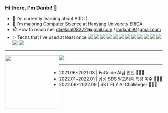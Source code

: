 ### Hi there, I'm Danbi! 👋

- 🌱 I’m currently learning about AI(DL).
- 🏫 I'm majoring Computer Science at Hanyang University ERICA.
- 📫 How to reach me: dlaeksql08222@gmail.com / imdanbi8@gmail.com
- ✨ Techs that I've used at least once 
<img src="https://img.shields.io/badge/C-A8B9CC?style=flat-square&logo=C&logoColor=white"/></a> <img src="https://img.shields.io/badge/C++-00599C?style=flat-square&logo=C%2B%2B&logoColor=white"/></a> <img src="https://img.shields.io/badge/Python-3776AB?style=flat-square&logo=Python&logoColor=white"/></a> <img src="https://img.shields.io/badge/Java-007396?style=flat-square&logo=Java&logoColor=white"/></a> <img src="https://img.shields.io/badge/PyTorch-EE4C2C?style=flat-square&logo=PyTorch&logoColor=white"/></a> <img src="https://img.shields.io/badge/TensorFlow-FF6F00?style=flat-square&logo=TensorFlow&logoColor=white"/></a> <img src="https://img.shields.io/badge/Jupyter-F37626?style=flat-square&logo=Jupyter&logoColor=white"/></a> <img src="https://img.shields.io/badge/React-61DAFB?style=flat-square&logo=React&logoColor=white"/></a> <img src="https://img.shields.io/badge/Vue.js-4FC08D?style=flat-square&logo=Vue.js&logoColor=white"/></a> <img src="https://img.shields.io/badge/PostgreSQL-4169E1?style=flat-square&logo=PostgreSQL&logoColor=white"/></a> <img src="https://img.shields.io/badge/Android Studio-3DDC84?style=flat-square&logo=Android Studio&logoColor=white"/></a> <img src="https://img.shields.io/badge/RStudio-75AADB?style=flat-square&logo=RStudio&logoColor=white"/></a> <img src="https://img.shields.io/badge/Github-181717?style=flat-square&logo=Github&logoColor=white"/></a> <img src="https://img.shields.io/badge/Slack-4A154B?style=flat-square&logo=slack&logoColor=white"/></a> 

<hr>


<div>
  <img height="170" align="left" src="https://github-readme-stats.vercel.app/api?username=LIMDANBI&count_private=true&show_icons=true&theme=radical&include_all_commits=true" />
  <img src="http://mazassumnida.wtf/api/v2/generate_badge?boj=newsweetrain822">
</div>

<hr>

- 2021.06~2021.08 | FnGuide AI팀 인턴 👩🏻‍💻
- 2022.01~2022.01 | 삼성 SDS 알고리즘 특강 이수 👩🏻‍💻
- 2022.06~2022.09 | SKT FLY AI Challenger 👩🏻‍💻

<!--
**LIMDANBI/LIMDANBI** is a ✨ _special_ ✨ repository because its `README.md` (this file) appears on your GitHub profile.

Here are some ideas to get you started:

- 🔭 I’m currently working on ...
- 🌱 I’m currently learning ...
- 👯 I’m looking to collaborate on ...
- 🤔 I’m looking for help with ...
- 💬 Ask me about ...
- 📫 How to reach me: ...
- 😄 Pronouns: ...
- ⚡ Fun fact: ...
-->
